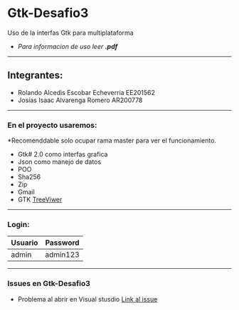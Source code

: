 # Gtk-Desafio3
Uso de la interfas Gtk para multiplataforma
* _Para informacion de uso leer **.pdf**_ 
***
## Integrantes:

* Rolando Alcedis Escobar Echeverria  EE201562
* Josías Isaac Alvarenga Romero       AR200778
---
### En el proyecto usaremos: 

*Recomenddable solo ocupar rama master para ver el funcionamiento. 

* Gtk# 2.0 como interfas grafica
* Json como manejo de datos
* POO
* Sha256
* Zip
* Gmail
* GTK [TreeViwer](https://www.mono-project.com/docs/gui/gtksharp/widgets/treeview-tutorial/)
---
### Login:
| Usuario       | Password       
| ------------- |:-------------:| 
| admin  | admin123
---

### Issues en Gtk-Desafio3

* Problema al abrir en Visual stusdio [Link al issue](https://github.com/rolandototo/Gtk-Desafio3/issues/1)
